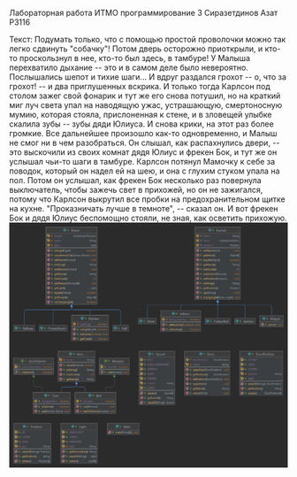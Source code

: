 Лабораторная работа ИТМО программирование 3
Сиразетдинов Азат P3116

Текст: Подумать только, что с помощью простой проволочки можно так легко сдвинуть "собачку"! Потом дверь осторожно приоткрыли, и кто-то проскользнул в нее, кто-то был здесь, в тамбуре! У Малыша перехватило дыхание -- это и в самом деле было невероятно. Послышались шепот и тихие шаги... И вдруг раздался грохот -- о, что за грохот! -- и два приглушенных вскрика. И только тогда Карлсон под столом зажег свой фонарик и тут же его снова потушил, но на краткий миг луч света упал на наводящую ужас, устрашающую, смертоносную мумию, которая стояла, прислоненная к стене, и в зловещей улыбке скалила зубы -- зубы дяди Юлиуса. И снова крики, на этот раз более громкие. Все дальнейшее произошло как-то одновременно, и Малыш не смог ни в чем разобраться. Он слышал, как распахнулись двери, -- это выскочили из своих комнат дядя Юлиус и фрекен Бок, и тут же он услышал чьи-то шаги в тамбуре. Карлсон потянул Мамочку к себе за поводок, который он надел ей на шею, и она с глухим стуком упала на пол. Потом он услышал, как фрекен Бок несколько раз повернула выключатель, чтобы зажечь свет в прихожей, но он не зажигался, потому что Карлсон выкрутил все пробки на предохранительном щитке на кухне. "Проказничать лучше в темноте", -- сказал он. И вот фрекен Бок и дядя Юлиус беспомощно стояли, не зная, как осветить прихожую.
![ClassesUML.png](ClassesUML.png)
